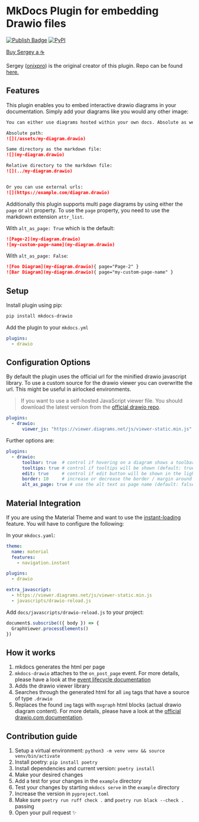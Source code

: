 # MkDocs Plugin for embedding Drawio files

[![Publish Badge](https://github.com/tuunit/mkdocs-drawio/workflows/Publish/badge.svg)](https://github.com/tuunit/mkdocs-drawio/actions)
[![PyPI](https://img.shields.io/pypi/v/mkdocs-drawio)](https://pypi.org/project/mkdocs-drawio/)

[Buy Sergey a ☕](https://www.buymeacoffee.com/SergeyLukin)

Sergey ([onixpro](https://github.com/onixpro)) is the original creator of this plugin. Repo can be found [here.](https://github.com/onixpro/mkdocs-drawio-file)

## Features

This plugin enables you to embed interactive drawio diagrams in your documentation. Simply add your diagrams like you would any other image:

```markdown
You can either use diagrams hosted within your own docs. Absolute as well as relative paths are allowed:

Absolute path:
![](/assets/my-diagram.drawio)

Same directory as the markdown file:
![](my-diagram.drawio)

Relative directory to the markdown file:
![](../my-diagram.drawio)


Or you can use external urls:
![](https://example.com/diagram.drawio)
```

Additionally this plugin supports multi page diagrams by using either the `page` or `alt` property. To use the `page` property, you need to use the markdown extension `attr_list`.

With `alt_as_page: True` which is the default:

```markdown
![Page-2](my-diagram.drawio)
![my-custom-page-name](my-diagram.drawio)
```

With `alt_as_page: False`:

```markdown
![Foo Diagram](my-diagram.drawio){ page="Page-2" }
![Bar Diagram](my-diagram.drawio){ page="my-custom-page-name" }
```

## Setup

Install plugin using pip:

```bash
pip install mkdocs-drawio
```

Add the plugin to your `mkdocs.yml`

```yaml
plugins:
  - drawio
```

## Configuration Options

By default the plugin uses the official url for the minified drawio javascript library. To use a custom source for the drawio viewer you can overwritte the url. This might be useful in airlocked environments.

> If you want to use a self-hosted JavaScript viewer file. You should download the latest version from the [official drawio repo](https://github.com/jgraph/drawio/blob/dev/src/main/webapp/js/viewer-static.min.js).

```yaml
plugins:
  - drawio:
      viewer_js: "https://viewer.diagrams.net/js/viewer-static.min.js"
```

Further options are:

```yaml
plugins:
  - drawio:
      toolbar: true  # control if hovering on a diagram shows a toolbar for zooming or not (default: true)
      tooltips: true # control if tooltips will be shown (default: true)
      edit: true     # control if edit button will be shown in the lightbox view (default: true)
      border: 10     # increase or decrease the border / margin around your diagrams (default: 5)
      alt_as_page: true # use the alt text as page name (default: false)
```

## Material Integration

If you are using the Material Theme and want to use the [instant-loading](https://squidfunk.github.io/mkdocs-material/setup/setting-up-navigation/?h=instant#instant-loading) feature. You will have to configure the following:

In your `mkdocs.yaml`:

```yaml
theme:
  name: material
  features:
    - navigation.instant

plugins:
  - drawio

extra_javascript:
  - https://viewer.diagrams.net/js/viewer-static.min.js
  - javascripts/drawio-reload.js
```

Add `docs/javascripts/drawio-reload.js` to your project:

```js
document$.subscribe(({ body }) => {
  GraphViewer.processElements()
})
```

## How it works

1. mkdocs generates the html per page
2. `mkdocs-drawio` attaches to the `on_post_page` event. For more details, please have a look at the [event lifecycle documentation](https://www.mkdocs.org/dev-guide/plugins/#events)
3. Adds the drawio viewer library
4. Searches through the generated html for all `img` tags that have a source of type `.drawio`
5. Replaces the found `img` tags with `mxgraph` html blocks (actual drawio diagram content). For more details, please have a look at the [official drawio.com documentation](https://www.drawio.com/doc/faq/embed-html).

## Contribution guide

1. Setup a virtual environment: `python3 -m venv venv && source venv/bin/activate`
2. Install poetry: `pip install poetry`
3. Install dependencies and current version: `poetry install`
4. Make your desired changes
5. Add a test for your changes in the `example` directory
6. Test your changes by starting `mkdocs serve` in the `example` directory
7. Increase the version in `pyproject.toml`
8. Make sure `poetry run ruff check .` and `poetry run black --check .` passing
9. Open your pull request ✨️

